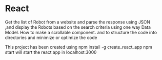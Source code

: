 # React
Get the list of Robot from a website and parse the response using JSON ,and display the Robots based on the search criteria using one way Data Model. How to make a scrollable component. and to structure the code into directories and minimize or optimize the code

This project has been created using npm install -g create_react_app
npm start will start the react app in localhost:3000
